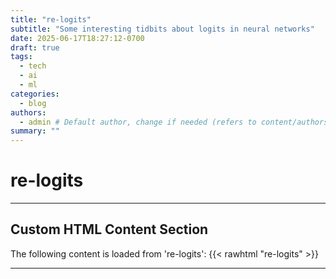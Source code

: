 ```yaml
---
title: "re-logits"
subtitle: "Some interesting tidbits about logits in neural networks"
date: 2025-06-17T18:27:12-0700
draft: true 
tags:
  - tech
  - ai
  - ml
categories:
  - blog
authors:
  - admin # Default author, change if needed (refers to content/authors/admin/_index.md)
summary: ""
---
```


# re-logits



---
## Custom HTML Content Section

The following content is loaded from 're-logits':
{{< rawhtml "re-logits" >}}

---

